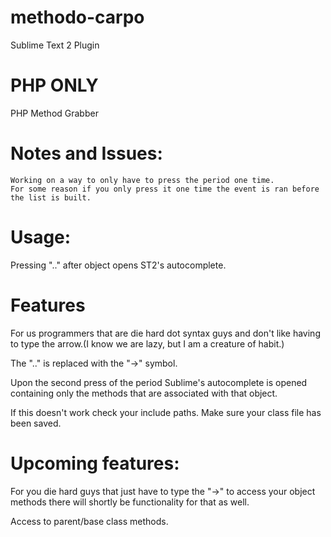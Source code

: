 methodo-carpo
=============

Sublime Text 2 Plugin

PHP ONLY
========

PHP Method Grabber

Notes and Issues:
==================
	Working on a way to only have to press the period one time. 
	For some reason if you only press it one time the event is ran before the list is built.


Usage:
======
Pressing ".." after object opens ST2's autocomplete.

Features
========

For us programmers that are die hard dot syntax guys and don't like having to type the arrow.(I know we are lazy, but I am a creature of habit.)

The ".." is replaced with the "->" symbol.

Upon the second press of the period Sublime's autocomplete is opened containing only the methods that are associated with that object.

If this doesn't work check your include paths.  Make sure your class file has been saved.


Upcoming features: 
==================

For you die hard guys that just have to type the "->" to access your object methods there will shortly be functionality for that as well.

Access to parent/base class methods.






